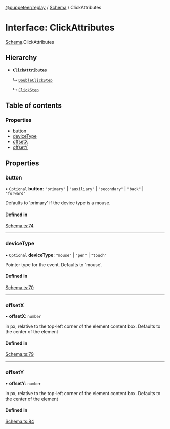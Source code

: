 [@puppeteer/replay](../README.md) / [Schema](../modules/Schema.md) / ClickAttributes

# Interface: ClickAttributes

[Schema](../modules/Schema.md).ClickAttributes

## Hierarchy

- **`ClickAttributes`**

  ↳ [`DoubleClickStep`](Schema.DoubleClickStep.md)

  ↳ [`ClickStep`](Schema.ClickStep.md)

## Table of contents

### Properties

- [button](Schema.ClickAttributes.md#button)
- [deviceType](Schema.ClickAttributes.md#devicetype)
- [offsetX](Schema.ClickAttributes.md#offsetx)
- [offsetY](Schema.ClickAttributes.md#offsety)

## Properties

### button

• `Optional` **button**: ``"primary"`` \| ``"auxiliary"`` \| ``"secondary"`` \| ``"back"`` \| ``"forward"``

Defaults to 'primary' if the device type is a mouse.

#### Defined in

[Schema.ts:74](https://github.com/puppeteer/replay/blob/main/src/Schema.ts#L74)

___

### deviceType

• `Optional` **deviceType**: ``"mouse"`` \| ``"pen"`` \| ``"touch"``

Pointer type for the event. Defaults to 'mouse'.

#### Defined in

[Schema.ts:70](https://github.com/puppeteer/replay/blob/main/src/Schema.ts#L70)

___

### offsetX

• **offsetX**: `number`

in px, relative to the top-left corner of the element content box. Defaults
to the center of the element

#### Defined in

[Schema.ts:79](https://github.com/puppeteer/replay/blob/main/src/Schema.ts#L79)

___

### offsetY

• **offsetY**: `number`

in px, relative to the top-left corner of the element content box. Defaults
to the center of the element

#### Defined in

[Schema.ts:84](https://github.com/puppeteer/replay/blob/main/src/Schema.ts#L84)
